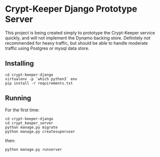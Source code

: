 # Crypt-Keeper Django Prototype Server
This project is being created simply to prototype the Crypt-Keeper service quickly, and will not implement the Dynamo backing store. Definitely not recommended for heavy traffic, but should be able to handle moderate traffic using Postgres or mysql data store.

## Installing

    cd crypt-keeper-django
    virtualenv -p `which python3` env
    pip install -r requirements.txt

## Running
For the first time:

    cd crypt-keeper-django
    cd crypt_keeper_server
    python manage.py migrate
    python manage.py createsuperuser

then:

    python manage.py runserver
